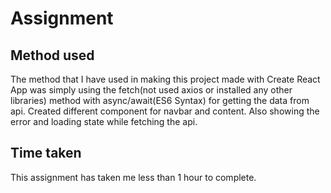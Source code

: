 # Assignment
## Method used
The method that I have used in making this project made with Create React App was simply using the fetch(not used axios or installed any other libraries) method with async/await(ES6 Syntax) for getting the data from api. Created different component for navbar and content. Also showing the error and loading state while fetching the api. 

## Time taken
This assignment has taken me less than 1 hour to complete.
